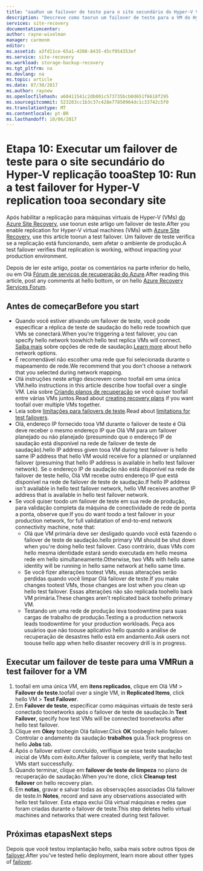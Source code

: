 ```yaml
---
title: "aaaRun um failover de teste para o site secundário do Hyper-V VM replicação tooa com o Azure Site Recovery | Microsoft Docs"
description: "Descreve como toorun um failover de teste para a VM do Hyper-V replicação tooa System Center VMM secundário do site com o Azure Site Recovery."
services: site-recovery
documentationcenter: 
author: rayne-wiselman
manager: carmonm
editor: 
ms.assetid: a3fd11ce-65a1-4308-8435-45cf954353ef
ms.service: site-recovery
ms.workload: storage-backup-recovery
ms.tgt_pltfrm: na
ms.devlang: na
ms.topic: article
ms.date: 07/30/2017
ms.author: raynew
ms.openlocfilehash: a60411541c2db001c573735bcb0d651f6618f295
ms.sourcegitcommit: 523283cc1b3c37c428e77850964dc1c33742c5f0
ms.translationtype: MT
ms.contentlocale: pt-BR
ms.lasthandoff: 10/06/2017
---
```

# <a name="step-10-run-a-test-failover-for-hyper-v-replication-tooa-secondary-site"></a><span data-ttu-id="ca2bb-103">Etapa 10: Executar um failover de teste para o site secundário do Hyper-V replicação tooa</span><span class="sxs-lookup"><span data-stu-id="ca2bb-103">Step 10: Run a test failover for Hyper-V replication tooa secondary site</span></span>


<span data-ttu-id="ca2bb-104">Após habilitar a replicação para máquinas virtuais de Hyper-V (VMs) [do Azure Site Recovery](site-recovery-overview.md), use toorun este artigo um failover de teste.</span><span class="sxs-lookup"><span data-stu-id="ca2bb-104">After you enable replication for Hyper-V virtual machines (VMs) with [Azure Site Recovery](site-recovery-overview.md), use this article toorun a test failover.</span></span> <span data-ttu-id="ca2bb-105">Um failover de teste verifica se a replicação está funcionando, sem afetar o ambiente de produção.</span><span class="sxs-lookup"><span data-stu-id="ca2bb-105">A test failover verifies that replication is working, without impacting your production environment.</span></span> 


<span data-ttu-id="ca2bb-106">Depois de ler este artigo, postar os comentários na parte inferior do hello, ou em Olá [Fórum de serviços de recuperação do Azure](https://social.msdn.microsoft.com/forums/azure/home?forum=hypervrecovmgr).</span><span class="sxs-lookup"><span data-stu-id="ca2bb-106">After reading this article, post any comments at hello bottom, or on hello [Azure Recovery Services Forum](https://social.msdn.microsoft.com/forums/azure/home?forum=hypervrecovmgr).</span></span>


## <a name="before-you-start"></a><span data-ttu-id="ca2bb-107">Antes de começar</span><span class="sxs-lookup"><span data-stu-id="ca2bb-107">Before you start</span></span>

- <span data-ttu-id="ca2bb-108">Quando você estiver ativando um failover de teste, você pode especificar a réplica de teste de saudação do hello rede toowhich que VMs se conectará.</span><span class="sxs-lookup"><span data-stu-id="ca2bb-108">When you're triggering a test failover, you can specify hello network toowhich hello test replica VMs will connect.</span></span> <span data-ttu-id="ca2bb-109">[Saiba mais](site-recovery-test-failover-vmm-to-vmm.md#network-options-in-site-recovery) sobre opções de rede de saudação.</span><span class="sxs-lookup"><span data-stu-id="ca2bb-109">[Learn more](site-recovery-test-failover-vmm-to-vmm.md#network-options-in-site-recovery) about hello network options.</span></span>
- <span data-ttu-id="ca2bb-110">É recomendável não escolher uma rede que foi selecionada durante o mapeamento de rede.</span><span class="sxs-lookup"><span data-stu-id="ca2bb-110">We recommend that you don't choose a network that you selected during network mapping.</span></span>
- <span data-ttu-id="ca2bb-111">Olá instruções neste artigo descrevem como toofail em uma única VM.</span><span class="sxs-lookup"><span data-stu-id="ca2bb-111">hello instructions in this article describe how toofail over a single VM.</span></span> <span data-ttu-id="ca2bb-112">Leia sobre [Criando planos de recuperação](site-recovery-create-recovery-plans.md) se você quiser toofail entre várias VMs juntos.</span><span class="sxs-lookup"><span data-stu-id="ca2bb-112">Read about [creating recovery plans](site-recovery-create-recovery-plans.md) if you want toofail over multiple VMs together.</span></span>
- <span data-ttu-id="ca2bb-113">Leia sobre [limitações para failovers de teste](site-recovery-test-failover-vmm-to-vmm.md#things-to-note).</span><span class="sxs-lookup"><span data-stu-id="ca2bb-113">Read about [limitations for test failovers](site-recovery-test-failover-vmm-to-vmm.md#things-to-note).</span></span>
- <span data-ttu-id="ca2bb-114">Olá, endereço IP fornecido tooa VM durante o failover de teste é Olá deve receber o mesmo endereço IP que Olá VM para um failover planejado ou não planejado (presumindo que o endereço IP de saudação está disponível na rede de failover de teste de saudação).</span><span class="sxs-lookup"><span data-stu-id="ca2bb-114">hello IP address given tooa VM during test failover is hello same IP address that hello VM would receive for a planned or unplanned failover (presuming that hello IP address is available in hello test failover network).</span></span> <span data-ttu-id="ca2bb-115">Se o endereço IP de saudação não está disponível na rede de failover de teste hello, Olá VM recebe outro endereço IP que está disponível na rede de failover de teste de saudação.</span><span class="sxs-lookup"><span data-stu-id="ca2bb-115">If hello IP address isn't available in hello test failover network, hello VM receives another IP address that is available in hello test failover network.</span></span>
- <span data-ttu-id="ca2bb-116">Se você quiser toodo um failover de teste em sua rede de produção, para validação completa da máquina de conectividade de rede de ponta a ponta, observe que:</span><span class="sxs-lookup"><span data-stu-id="ca2bb-116">If you do want toodo a test failover in your production network, for full validatation of end-to-end network connectivity machine, note that:</span></span>
    - <span data-ttu-id="ca2bb-117">Olá que VM primária deve ser desligado quando você está fazendo o failover de teste de saudação.</span><span class="sxs-lookup"><span data-stu-id="ca2bb-117">hello primary VM should be shut down when you're doing hello test failover.</span></span> <span data-ttu-id="ca2bb-118">Caso contrário, duas VMs com hello mesma identidade estará sendo executada em hello mesma rede em hello simultaneamente.</span><span class="sxs-lookup"><span data-stu-id="ca2bb-118">Otherwise, two VMs with hello same identity will be running in hello same network at hello same time.</span></span> 
    - <span data-ttu-id="ca2bb-119">Se você fizer alterações tootest VMs, essas alterações serão perdidas quando você limpar Olá failover de teste.</span><span class="sxs-lookup"><span data-stu-id="ca2bb-119">If you make changes tootest VMs, those changes are lost when you clean up hello test failover.</span></span> <span data-ttu-id="ca2bb-120">Essas alterações não são replicada toohello back VM primária.</span><span class="sxs-lookup"><span data-stu-id="ca2bb-120">These changes aren't replicated back toohello primary VM.</span></span>
    - <span data-ttu-id="ca2bb-121">Testando um uma rede de produção leva toodowntime para suas cargas de trabalho de produção.</span><span class="sxs-lookup"><span data-stu-id="ca2bb-121">Testing a a production network leads toodowntime for your production workloads.</span></span> <span data-ttu-id="ca2bb-122">Peça aos usuários que não toouse aplicativo hello quando a análise de recuperação de desastres hello está em andamento.</span><span class="sxs-lookup"><span data-stu-id="ca2bb-122">Ask users not toouse hello app when hello disaster recovery drill is in progress.</span></span>  


## <a name="run-a-test-failover-for-a-vm"></a><span data-ttu-id="ca2bb-123">Executar um failover de teste para uma VM</span><span class="sxs-lookup"><span data-stu-id="ca2bb-123">Run a test failover for a VM</span></span>

1. <span data-ttu-id="ca2bb-124">toofail em uma única VM, em **itens replicados**, clique em Olá VM > **Failover de teste**.</span><span class="sxs-lookup"><span data-stu-id="ca2bb-124">toofail over a single VM, in **Replicated Items**, click hello VM > **Test Failover**.</span></span>
2. <span data-ttu-id="ca2bb-125">Em **Failover de teste**, especificar como máquinas virtuais de teste será conectado toonetworks após o failover de teste de saudação.</span><span class="sxs-lookup"><span data-stu-id="ca2bb-125">In **Test Failover**, specify how test VMs will be connected toonetworks after hello test failover.</span></span> 
3. <span data-ttu-id="ca2bb-126">Clique em **Okey** toobegin Olá failover.</span><span class="sxs-lookup"><span data-stu-id="ca2bb-126">Click **OK** toobegin hello failover.</span></span> <span data-ttu-id="ca2bb-127">Controlar o andamento da saudação **trabalhos** guia.</span><span class="sxs-lookup"><span data-stu-id="ca2bb-127">Track progress on hello **Jobs** tab.</span></span>
5. <span data-ttu-id="ca2bb-128">Após o failover estiver concluído, verifique se esse teste saudação inicial de VMs com êxito.</span><span class="sxs-lookup"><span data-stu-id="ca2bb-128">After failover is complete, verify that hello test VMs start successfully.</span></span>
6. <span data-ttu-id="ca2bb-129">Quando terminar, clique em **failover de teste de limpeza** no plano de recuperação de saudação.</span><span class="sxs-lookup"><span data-stu-id="ca2bb-129">When you're done, click **Cleanup test failover** on hello recovery plan.</span></span>
7. <span data-ttu-id="ca2bb-130">Em **notas**, gravar e salvar todas as observações associadas Olá failover de teste.</span><span class="sxs-lookup"><span data-stu-id="ca2bb-130">In **Notes**, record and save any observations associated with hello test failover.</span></span> <span data-ttu-id="ca2bb-131">Esta etapa exclui Olá virtual máquinas e redes que foram criadas durante o failover de teste.</span><span class="sxs-lookup"><span data-stu-id="ca2bb-131">This step deletes hello virtual machines and networks that were created during test failover.</span></span>


## <a name="next-steps"></a><span data-ttu-id="ca2bb-132">Próximas etapas</span><span class="sxs-lookup"><span data-stu-id="ca2bb-132">Next steps</span></span>

<span data-ttu-id="ca2bb-133">Depois que você testou implantação hello, saiba mais sobre outros tipos de [failover](site-recovery-failover.md).</span><span class="sxs-lookup"><span data-stu-id="ca2bb-133">After you've tested hello deployment, learn more about other types of [failover](site-recovery-failover.md).</span></span>
